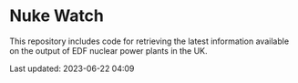 # Nuke Watch

This repository includes code for retrieving the latest information available on the output of EDF nuclear power plants in the UK.

Last updated: 2023-06-22 04:09